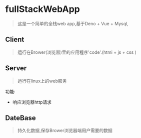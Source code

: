 # fullStackWebApp

> 这是一个简单的全栈web app,基于Deno + Vue + Mysql,

## Client

> 运行在Brower(浏览器)里的应用程序'code'.(htmi + js + css )


## Server

> 运行在linux上的web服务

功能:

- 响应浏览器http请求

## DateBase

> 持久化数据,保存Brower浏览器端用户需要的数据
